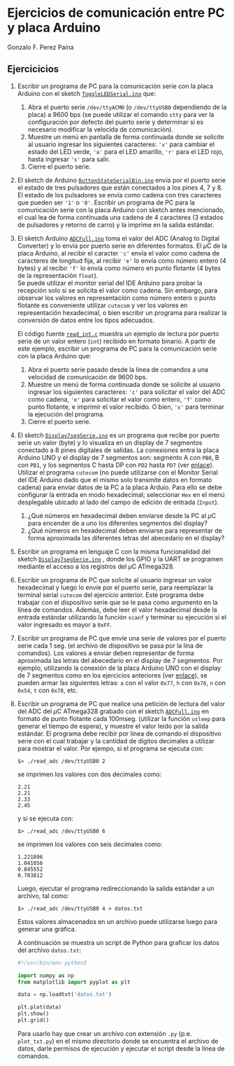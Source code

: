 # Ejercicios de comunicación entre PC y placa Arduino

Gonzalo F. Perez Paina

<style>
td, th {
   border: none!important;
}
</style>

## Ejercicicios

1. Escribir un programa de PC para la comunicación serie con la placa Arduino con el sketch [`ToggleLEDSerial.ino`](https://github.com/ciiiutnfrc/ponchitoCIII/blob/master/sketch/ToggleLEDSerial/ToggleLEDSerial.ino) que:
    1. Abra el puerto serie `/dev/ttyACM0` (o `/dev/ttyUSB0` dependiendo de la placa) a 9600 bps (se puede utilizar el comando `stty` para ver la configuración por defecto del puerto serie y determinar si es necesario modificar la velocida de comunicación).
    1. Muestre un menú en pantalla de forma continuada donde se solicite al usuario ingresar los siguientes caracteres: `'v'` para cambiar el estado del LED verde, `'a'` para el LED amarillo, `'r'` para el LED rojo, hasta ingresar `'s'` para salir.
    1. Cierre el puerto serie.

1. El sketch de Arduino [`ButtonStateSerialBin.ino`](https://github.com/ciiiutnfrc/ponchitoCIII/blob/master/sketch/ButtonStateSerialBin/ButtonStateSerialBin.ino) envía por el puerto serie el estado de tres pulsadores que están conectados a los pines 4, 7 y 8. El estado de los pulsadores se envía como cadena con tres caracteres que pueden ser `'1'` o `'0'`. Escribir un programa de PC para la comunicación serie con la placa Arduino con sketch antes mencionado, el cual lea de forma continuada una cadena de 4 caracteres (3 estados de pulsadores y retorno de carro) y la imprime en la salida estándar.

1. El sketch Arduino [`ADCFull.ino`](https://github.com/ciiiutnfrc/ponchitoCIII/blob/master/sketch/ADCFull/ADCFull.ino) toma el valor del ADC (Analog to Digital Converter) y lo envía por puerto serie en diferentes formatos. El $\mu$C de la placa Arduino, al recibir el caracter `'c'` envía el valor como cadena de caracteres de longitud fija, al recibir `'e'` lo envía como número entero (4 bytes) y al recibir `'f'` lo envía como número en punto flotante (4 bytes de la representación `float`).<br>
    Se puede utilizar el monitor serial del IDE Arduino para probar la recepción solo si se solicita el valor como cadena. Sin embargo, para observar los valores en representación como número entero o punto flotante es conveniente utilizar `cutecom` y ver los valores en representación hexadecimal, o bien escribir un programa para realizar la conversión de datos entre los tipos adecuados.<br>

    El código fuente [`read_int.c`](../src/pc/c/read_int.c) muestra un ejemplo de lectura por puerto serie de un valor entero (`int`) recibido en formato binario. A partir de este ejemplo, escribir un programa de PC para la comunicación serie con la placa Arduino que:
    1. Abra el puerto serie pasado desde la línea de comandos a una velocidad de comunicación de 9600 bps.
    1. Muestre un menú de forma continuada donde se solicite al usuario ingresar los siguientes caracteres: `'c'` para solicitar el valor del ADC como cadena, `'e'` para solicitar el valor como entero, `'f'` como punto flotante, e imprimir el valor recibido. O bien, `'s'` para terminar la ejecución del programa.
    1. Cierre el puerto serie.

1. El sketch [`Display7segSerie.ino`](../src/arduino/sketch/Display7segSerie/Display7segSerie.ino) es un programa que recibe por puerto serie un valor (byte) y lo visualiza en un display de 7 segmentos conectado a 8 pines digitales de salidas. La conexiones entra la placa Arduino UNO y el display de 7 segmentos son: segmento A con `PB0`, B con `PB1`, y los segmentos C hasta DP con `PD2` hasta `PD7` (ver [enlace](ATmega328ESdig.md)).
    Utilizar el programa `cutecom` (no puede utilizarse con el Monitor Serial del IDE Arduino dado que el mismo solo transmite datos en formato cadena) para enviar datos de la PC a la placa Arduio. Para ello se debe configurar la entrada en modo hexadecimal; seleccionar `Hex` en el menú desplegable ubicado al lado del campo de edición de entrada (`Input`).
    1. ¿Qué números en hexadecimal deben enviarse desde la PC al $\mu$C para encender de a uno los diferentes segmentos del display?
    1. ¿Qué números en hexadecimal deben enviarse para representar de forma aproximada las diferentes letras del abecedario en el display?

1. Escribir un programa en lenguaje C con la misma funcionalidad del sketch [`Display7segSerie.ino`](../src/arduino/sketch/Display7segSerie/Display7segSerie.ino) , donde los GPIO y la UART se programen mediante el acceso a los registros del $\mu$C ATmega328.

1. Escribir un programa de PC que solicite al usuario ingresar un valor hexadecimal y luego lo envíe por el puerto serie, para reemplazar la terminal serial `cutecom` del ejercicio anterior. Este programa debe trabajar con el dispositivo serie que se le pasa como argumento en la línea de comandos. Además, debe leer el valor hexadecimal desde la entrada estándar utilizando la función `scanf` y terminar su ejecución si el valor ingresado es mayor a `0xFF`.

1. Escribir un programa de PC que envíe una serie de valores por el puerto serie cada 1 seg. (el archivo de dispositivo se pasa por la lína de comandos). Los valores a enviar deben representar de forma aproximada las letras del abecedario en el display de 7 segmentos. Por ejemplo, utilizando la conexión de la placa Arduino UNO con el display de 7 segmentos como en los ejercicios anteriores (ver [enlace](ATmega328ESdig.md)), se pueden armar las siguientes letras: `a` con el valor `0x77`, `h` con `0x76`, `n` con `0x54`, `t` con `0x78`, etc.

1. Escribir un programa de PC que realice una petición de lectura del valor del ADC del $\mu$C ATmega328 grabado con el sketch [`ADCFull.ino`](https://github.com/ciiiutnfrc/ponchitoCIII/blob/master/sketch/ADCFull/ADCFull.ino) en formato de punto flotante cada 100mseg. (utilizar la función `usleep` para generar el tiempo de espera), y muestre el valor leído por la salida estándar. El programa debe recibir por línea de comando el dispositivo serie con el cual trabajar y la cantidad de dígitos decimales a utilizar para mostrar el valor.
    Por ejempo, si el programa se ejecuta con:
    ```
    $> ./read_adc /dev/ttyUSB0 2
    ```
    se imprimen los valores con dos decimales como:
    ```
    2.21
    2.21
    2.33
    2.45
    ```
    y si se ejecuta con:
    ```
    $> ./read_adc /dev/ttyUSB0 6
    ```
    se imprimen los valores con seis decimales como:
    ```
    1.221896
    1.041056
    0.845552
    0.703812
    ```
    Luego, ejecutar el programa redireccionando la salida estándar a un archivo, tal como:
    ```
    $> ./read_adc /dev/ttyUSB0 4 > datos.txt
    ```
    Estos valores almacenados en un archivo puede utilizarse luego para generar una gráfica.

    A continuación se muestra un script de Python para graficar los datos del archivo `datos.txt`:
    ```python
    #!/usr/bin/env python3
    
    import numpy as np
    from matplotlib import pyplot as plt
    
    data = np.loadtxt('datos.txt')
    
    plt.plot(data)
    plt.show()
    plt.grid()
    ```
    Para usarlo hay que crear un archivo con extensión `.py` (p.e. `plot_txt.py`) en el mismo directorio donde se encuentra el archivo de datos, darle permisos de ejecución y ejecutar el script desde la línea de comandos.
